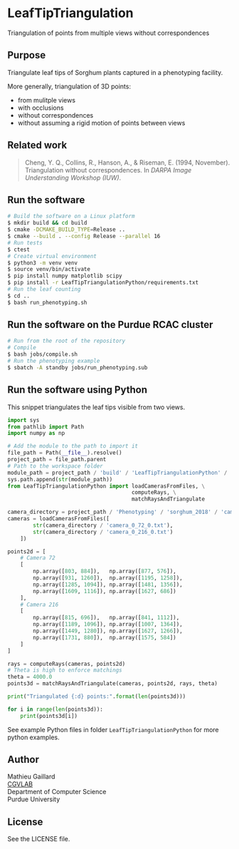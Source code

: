 # LeafTipTriangulation
Triangulation of points from multiple views without correspondences

## Purpose
Triangulate leaf tips of Sorghum plants captured in a phenotyping facility.

More generally, triangulation of 3D points:
- from mulitple views
- with occlusions
- without correspondences
- without assuming a rigid motion of points between views

## Related work
> Cheng, Y. Q., Collins, R., Hanson, A., & Riseman, E. (1994, November). Triangulation without correspondences. In *DARPA Image Understanding Workshop (IUW)*.

## Run the software
```bash
# Build the software on a Linux platform
$ mkdir build && cd build
$ cmake -DCMAKE_BUILD_TYPE=Release ..
$ cmake --build . --config Release --parallel 16
# Run tests
$ ctest
# Create virtual environment
$ python3 -m venv venv
$ source venv/bin/activate
$ pip install numpy matplotlib scipy
$ pip install -r LeafTipTriangulationPython/requirements.txt
# Run the leaf counting
$ cd ..
$ bash run_phenotyping.sh
```

## Run the software on the Purdue RCAC cluster
```bash
# Run from the root of the repository
# Compile
$ bash jobs/compile.sh
# Run the phenotyping example
$ sbatch -A standby jobs/run_phenotyping.sub
```

## Run the software using Python
This snippet triangulates the leaf tips visible from two views.

```python
import sys
from pathlib import Path
import numpy as np

# Add the module to the path to import it
file_path = Path(__file__).resolve()
project_path = file_path.parent
# Path to the workspace folder
module_path = project_path / 'build' / 'LeafTipTriangulationPython' / 'Release'
sys.path.append(str(module_path))
from LeafTipTriangulationPython import loadCamerasFromFiles, \
                                       computeRays, \
                                       matchRaysAndTriangulate

camera_directory = project_path / 'Phenotyping' / 'sorghum_2018' / 'cameras'
cameras = loadCamerasFromFiles([
        str(camera_directory / 'camera_0_72_0.txt'),
        str(camera_directory / 'camera_0_216_0.txt')
    ])

points2d = [
    # Camera 72
    [
        np.array([803, 884]),   np.array([877, 576]),
        np.array([931, 1260]),  np.array([1195, 1258]),
        np.array([1285, 1094]), np.array([1481, 1356]),
        np.array([1609, 1116]), np.array([1627, 686])
    ],
    # Camera 216
    [
        np.array([815, 696]),   np.array([841, 1112]),
        np.array([1189, 1096]), np.array([1007, 1364]),
        np.array([1449, 1280]), np.array([1627, 1266]),
        np.array([1731, 880]),  np.array([1575, 584])
    ]
]

rays = computeRays(cameras, points2d)
# Theta is high to enforce matchings
theta = 4000.0
points3d = matchRaysAndTriangulate(cameras, points2d, rays, theta)

print("Triangulated {:d} points:".format(len(points3d)))

for i in range(len(points3d)):
    print(points3d[i])
```

See example Python files in folder `LeafTipTriangulationPython` for more python examples.

## Author
Mathieu Gaillard  
[CGVLAB](https://www.cs.purdue.edu/cgvlab/www/)  
Department of Computer Science  
Purdue University  

## License
See the LICENSE file.

